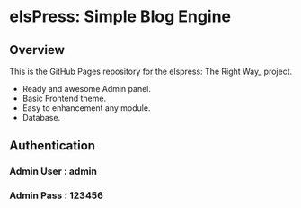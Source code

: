 # elsPress: Simple Blog Engine

## Overview

This is the GitHub Pages repository for the elspress: The Right Way_ project.

* Ready and awesome Admin panel.
* Basic Frontend theme.
* Easy to enhancement any module.
* Database.

## Authentication

### Admin User : admin
### Admin Pass : 123456